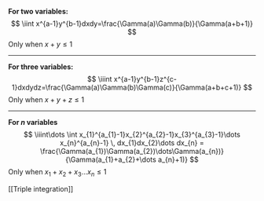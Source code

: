 **For two variables:**
$$
\iint x^{a-1}y^{b-1}dxdy=\frac{\Gamma(a)\Gamma(b)}{\Gamma(a+b+1)}
$$
Only when $x+y\leq 1$
****
**For three variables:**
$$
\iiint x^{a-1}y^{b-1}z^{c-1}dxdydz=\frac{\Gamma(a)\Gamma(b)\Gamma(c)}{\Gamma(a+b+c+1)}
$$
Only when $x+y+z\leq 1$
****
**For $n$ variables**
$$
\iiint\dots \int x_{1}^{a_{1}-1}x_{2}^{a_{2}-1}x_{3}^{a_{3}-1}\dots x_{n}^{a_{n}-1} \, dx_{1}dx_{2}\dots dx_{n} = \frac{\Gamma(a_{1})\Gamma(a_{2})\dots\Gamma(a_{n})}{\Gamma(a_{1}+a_{2}+\dots a_{n}+1)} 
$$
Only when $x_{1}+x_{2}+x_{3}\dots x_{n} \leq 1$

[[Triple integration]]